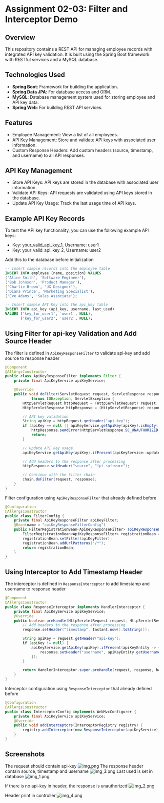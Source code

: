 # Assignment 02-03: Filter and Interceptor Demo

## Overview
This repository contains a REST API for managing employee records with integrated API key validation. It is built using the Spring Boot framework with RESTful services and a MySQL database.

## Technologies Used
- **Spring Boot**: Framework for building the application.
- **Spring Data JPA**: For database access and ORM.
- **MySQL**: Database management system used for storing employee and API key data.
- **Spring Web**: For building REST API services.

## Features
- Employee Management: View a list of all employees.
- API Key Management: Store and validate API keys with associated user information.
- Custom Response Headers: Add custom headers (source, timestamp, and username) to all API responses.

## API Key Management
- Store API Keys: API keys are stored in the database with associated user information.
- Validate API Keys: API requests are validated using API keys stored in the database.
- Update API Key Usage: Track the last usage time of API keys.

## Example API Key Records
To test the API key functionality, you can use the following example API keys:
- Key: your_valid_api_key_1,
Username: user1
- Key: your_valid_api_key_2,
Username: user2

Add this to the database before initialization
```sql
-- Insert sample records into the employee table
INSERT INTO employee (name, position) VALUES
('Alice Smith', 'Software Engineer'),
('Bob Johnson', 'Product Manager'),
('Charlie Brown', 'UX Designer'),
('Diana Prince', 'Marketing Specialist'),
('Eve Adams', 'Sales Associate');

-- Insert sample API Key into the api_key table
INSERT INTO api_key (api_key, username, last_used)
VALUES ('key_for_user1', 'user1', NULL),
       ('key_for_user2', 'user2', NULL);
```

## Using Filter for api-key Validation and Add Source Header
The filter is defined in `ApiKeyResponseFilter` to validate api-key and add source to response header
```java
@Component
@AllArgsConstructor
public class ApiKeyResponseFilter implements Filter {
    private final ApiKeyService apiKeyService;

    @Override
    public void doFilter(ServletRequest request, ServletResponse response, FilterChain chain)
            throws IOException, ServletException {
        HttpServletRequest httpRequest = (HttpServletRequest) request;
        HttpServletResponse httpResponse = (HttpServletResponse) response;

        // API key validation
        String apiKey = httpRequest.getHeader("api-key");
        if (apiKey == null || apiKeyService.getApiKey(apiKey).isEmpty()) {
            httpResponse.sendError(HttpServletResponse.SC_UNAUTHORIZED, "Invalid API Key");
            return;
        }

        // Update API key usage
        apiKeyService.getApiKey(apiKey).ifPresent(apiKeyService::updateApiKeyUsage);

        // Add headers to the response after processing
        httpResponse.setHeader("source", "fpt-software");

        // Continue with the filter chain
        chain.doFilter(request, response);
    }
}
```

Filter configuration using `ApiKeyResponseFilter` that already defined before
```java
@Configuration
@AllArgsConstructor
public class FilterConfig {
    private final ApiKeyResponseFilter apiKeyFilter;
    @Bean(name = "apiKeyResponseFilterConfig")
    public FilterRegistrationBean<ApiKeyResponseFilter> apiKeyResponseFilter() {
        FilterRegistrationBean<ApiKeyResponseFilter> registrationBean = new FilterRegistrationBean<>();
        registrationBean.setFilter(apiKeyFilter);
        registrationBean.addUrlPatterns("/*");
        return registrationBean;
    }
}
```

## Using Interceptor to Add Timestamp Header
The interceptor is defined in `ResponseInterceptor` to add timestamp and username to response header 
```java
@Component
@AllArgsConstructor
public class ResponseInterceptor implements HandlerInterceptor {
    private final ApiKeyService apiKeyService;
    @Override
    public boolean preHandle(HttpServletRequest request, HttpServletResponse response, Object handler) throws Exception {
        // Add headers to the response after processing
        response.setHeader("timestamp", Instant.now().toString());

        String apiKey = request.getHeader("api-key");
        if (apiKey != null) {
            apiKeyService.getApiKey(apiKey).ifPresent(apiKeyEntity -> {
                response.setHeader("username", apiKeyEntity.getUsername());
            });
        }

        return HandlerInterceptor.super.preHandle(request, response, handler);
    }
}
```
Interceptor configuration using `ResponseInterceptor` that already defined before
```java
@Configuration
@AllArgsConstructor
public class InterceptorConfig implements WebMvcConfigurer {
    private final ApiKeyService apiKeyService;
    @Override
    public void addInterceptors(InterceptorRegistry registry) {
        registry.addInterceptor(new ResponseInterceptor(apiKeyService));
    }
}
```

## Screenshots
The request should contain api-key
![img.png](img.png)
The response header contain source, timestamp and username
![img_3.png](img_3.png)
Last used is set in database
![img_1.png](img_1.png)

If there is no api-key in header, the response is unauthorized
![img_2.png](img_2.png)

Header print in controller
![img_4.png](img_4.png)